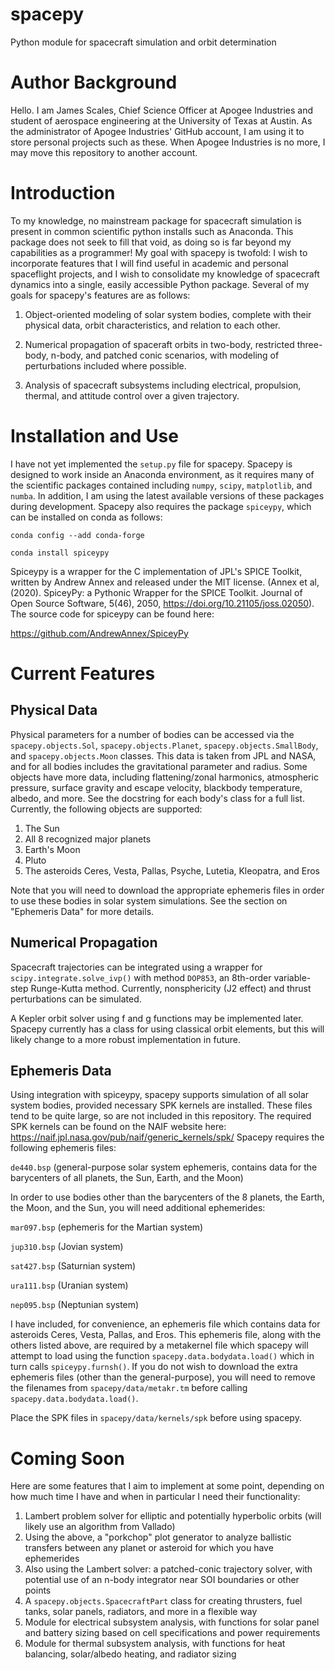 # spacepy
Python module for spacecraft simulation and orbit determination

# Author Background
Hello. I am James Scales, Chief Science Officer at Apogee Industries and student of aerospace engineering at the University of Texas at Austin. As the administrator of Apogee Industries' GitHub account, I am using it to store personal projects such as these. When Apogee Industries is no more, I may move this repository to another account.
# Introduction
To my knowledge, no mainstream package for spacecraft simulation is present in common scientific python installs such as Anaconda. This package does not seek to fill that void, as doing so is far beyond my capabilities as a programmer! My goal with spacepy is twofold: I wish to incorporate features that I will find useful in academic and personal spaceflight projects, and I wish to consolidate my knowledge of spacecraft dynamics into a single, easily accessible Python package. Several of my goals for spacepy's features are as follows:

1. Object-oriented modeling of solar system bodies, complete with their physical data, orbit characteristics, and relation to each other.

2. Numerical propagation of spaceraft orbits in two-body, restricted three-body, n-body, and patched conic scenarios, with modeling of perturbations included where possible.

3. Analysis of spacecraft subsystems including electrical, propulsion, thermal, and attitude control over a given trajectory.

# Installation and Use
I have not yet implemented the `setup.py` file for spacepy. Spacepy is designed to work inside an Anaconda environment, as it requires many of the scientific packages contained including `numpy`, `scipy`, `matplotlib`, and `numba`. In addition, I am using the latest available versions of these packages during development. Spacepy also requires the package `spiceypy`, which can be installed on conda as follows:

`conda config --add conda-forge`

`conda install spiceypy`

Spiceypy is a wrapper for the C implementation of JPL's SPICE Toolkit, written by Andrew Annex and released under the MIT license. (Annex et al, (2020). SpiceyPy: a Pythonic Wrapper for the SPICE Toolkit. Journal of Open Source Software, 5(46), 2050, https://doi.org/10.21105/joss.02050). The source code for spiceypy can be found here:

https://github.com/AndrewAnnex/SpiceyPy

# Current Features
## Physical Data
Physical parameters for a number of bodies can be accessed via the `spacepy.objects.Sol`, `spacepy.objects.Planet`, `spacepy.objects.SmallBody`, and `spacepy.objects.Moon` classes. This data is taken from JPL and NASA, and for all bodies includes the gravitational parameter and radius. Some objects have more data, including flattening/zonal harmonics, atmospheric pressure, surface gravity and escape velocity, blackbody temperature, albedo, and more. See the docstring for each body's class for a full list. Currently, the following objects are supported:

1. The Sun
2. All 8 recognized major planets
3. Earth's Moon
4. Pluto
5. The asteroids Ceres, Vesta, Pallas, Psyche, Lutetia, Kleopatra, and Eros

Note that you will need to download the appropriate ephemeris files in order to use these bodies in solar system simulations. See the section on "Ephemeris Data" for more details.
## Numerical Propagation
Spacecraft trajectories can be integrated using a wrapper for `scipy.integrate.solve_ivp()` with method `DOP853`, an 8th-order variable-step Runge-Kutta method. Currently, nonsphericity (J2 effect) and thrust perturbations can be simulated.

A Kepler orbit solver using f and g functions may be implemented later. Spacepy currently has a class for using classical orbit elements, but this will likely change to a more robust implementation in future.

## Ephemeris Data
Using integration with spiceypy, spacepy supports simulation of all solar system bodies, provided necessary SPK kernels are installed. These files tend to be quite large, so are not included in this repository. The required SPK kernels can be found on the NAIF website here: https://naif.jpl.nasa.gov/pub/naif/generic_kernels/spk/
Spacepy requires the following ephemeris files:

`de440.bsp` (general-purpose solar system ephemeris, contains data for the barycenters of all planets, the Sun, Earth, and the Moon)

In order to use bodies other than the barycenters of the 8 planets, the Earth, the Moon, and the Sun, you will need additional ephemerides:

`mar097.bsp` (ephemeris for the Martian system)

`jup310.bsp` (Jovian system)

`sat427.bsp` (Saturnian system)

`ura111.bsp` (Uranian system)

`nep095.bsp` (Neptunian system)

I have included, for convenience, an ephemeris file which contains data for asteroids Ceres, Vesta, Pallas, and Eros. This ephemeris file, along with the others listed above, are required by a metakernel file which spacepy will attempt to load using the function `spacepy.data.bodydata.load()` which in turn calls `spiceypy.furnsh()`. If you do not wish to download the extra ephemeris files (other than the general-purpose), you will need to remove the filenames from `spacepy/data/metakr.tm` before calling `spacepy.data.bodydata.load()`.

Place the SPK files in `spacepy/data/kernels/spk` before using spacepy. 

# Coming Soon

Here are some features that I aim to implement at some point, depending on how much time I have and when in particular I need their functionality:

1. Lambert problem solver for elliptic and potentially hyperbolic orbits (will likely use an algorithm from Vallado)
2. Using the above, a "porkchop" plot generator to analyze ballistic transfers between any planet or asteroid for which you have ephemerides
3. Also using the Lambert solver: a patched-conic trajectory solver, with potential use of an n-body integrator near SOI boundaries or other points
4. A `spacepy.objects.SpacecraftPart` class for creating thrusters, fuel tanks, solar panels, radiators, and more in a flexible way
5. Module for electrical subsystem analysis, with functions for solar panel and battery sizing based on cell specifications and power requirements
6. Module for thermal subsystem analysis, with functions for heat balancing, solar/albedo heating, and radiator sizing
